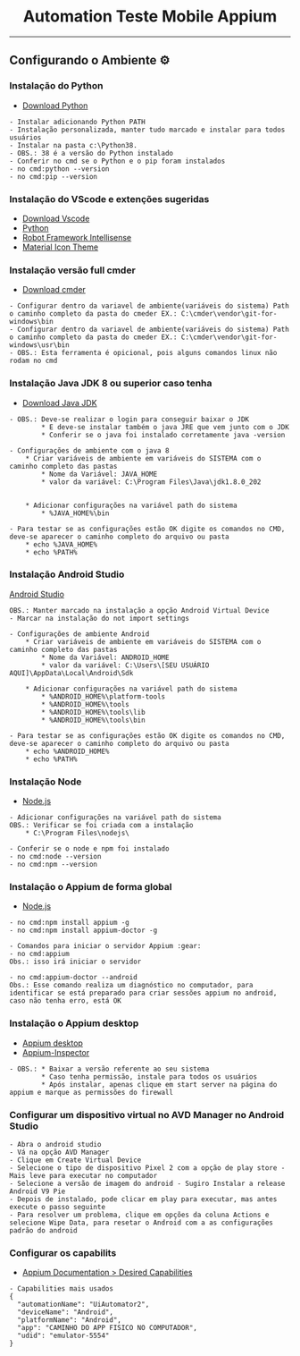 <h1 align="center">Automation Teste Mobile Appium</h1>

---

## Configurando o Ambiente :gear:

### Instalação do Python
- [Download Python](https://www.python.org/downloads/)
```
- Instalar adicionando Python PATH
- Instalação personalizada, manter tudo marcado e instalar para todos usuários
- Instalar na pasta c:\Python38. 
- OBS.: 38 é a versão do Python instalado
- Conferir no cmd se o Python e o pip foram instalados
- no cmd:python --version
- no cmd:pip --version
```
### Instalação do VScode e extenções sugeridas
- [Download Vscode](https://code.visualstudio.com/download)
- [Python](https://marketplace.visualstudio.com/items?itemName=ms-python.python)
- [Robot Framework Intellisense](https://marketplace.visualstudio.com/items?itemName=TomiTurtiainen.rf-intellisense)
- [Material Icon Theme](https://marketplace.visualstudio.com/items?itemName=PKief.material-icon-theme)

### Instalação versão full cmder
- [Download cmder](https://cmder.net/)
```
- Configurar dentro da variavel de ambiente(variáveis do sistema) Path  o caminho completo da pasta do cmeder EX.: C:\cmder\vendor\git-for-windows\bin 
- Configurar dentro da variavel de ambiente(variáveis do sistema) Path  o caminho completo da pasta do cmeder EX.: C:\cmder\vendor\git-for-windows\usr\bin
- OBS.: Esta ferramenta é opicional, pois alguns comandos linux não rodam no cmd
```

### Instalação Java JDK 8 ou superior caso tenha
- [Download Java JDK](https://www.oracle.com/br/java/technologies/javase/javase8-archive-downloads.html)
```
- OBS.: Deve-se realizar o login para conseguir baixar o JDK
        * E deve-se instalar também o java JRE que vem junto com o JDK
        * Conferir se o java foi instalado corretamente java -version
```
```
- Configurações de ambiente com o java 8
    * Criar variáveis de ambiente em variáveis do SISTEMA com o caminho completo das pastas
        * Nome da Variável: JAVA_HOME
        * valor da variável: C:\Program Files\Java\jdk1.8.0_202

    
    * Adicionar configurações na variável path do sistema
        * %JAVA_HOME%\bin
```
```
- Para testar se as configurações estão OK digite os comandos no CMD, deve-se aparecer o caminho completo do arquivo ou pasta
    * echo %JAVA_HOME%
    * echo %PATH%
```

### Instalação Android Studio
[Android Studio](https://developer.android.com/studio)
```
OBS.: Manter marcado na instalação a opção Android Virtual Device 
- Marcar na instalação do not import settings
```

```
- Configurações de ambiente Android
    * Criar variáveis de ambiente em variáveis do SISTEMA com o caminho completo das pastas
        * Nome da Variável: ANDROID_HOME
        * valor da variável: C:\Users\[SEU USUÁRIO AQUI]\AppData\Local\Android\Sdk
    
    * Adicionar configurações na variável path do sistema
        * %ANDROID_HOME%\platform-tools
        * %ANDROID_HOME%\tools
        * %ANDROID_HOME%\tools\lib
        * %ANDROID_HOME%\tools\bin
```

```
- Para testar se as configurações estão OK digite os comandos no CMD, deve-se aparecer o caminho completo do arquivo ou pasta
    * echo %ANDROID_HOME%
    * echo %PATH%
```

### Instalação Node
- [Node.js](https://nodejs.org/en/)
```
- Adicionar configurações na variável path do sistema
OBS.: Verificar se foi criada com a instalação
    * C:\Program Files\nodejs\
```

```
- Conferir se o node e npm foi instalado 
- no cmd:node --version
- no cmd:npm --version
```

### Instalação o Appium de forma global
- [Node.js](https://nodejs.org/en/)
```
- no cmd:npm install appium -g
- no cmd:npm install appium-doctor -g
```

```
- Comandos para iniciar o servidor Appium :gear:
- no cmd:appium
Obs.: isso irá iniciar o servidor

- no cmd:appium-doctor --android
Obs.: Esse comando realiza um diagnóstico no computador, para identificar se está preparado para criar sessões appium no android, caso não tenha erro, está OK
```

### Instalação o Appium desktop
- [Appium desktop](https://appium.io/)
- [Appium-Inspector](https://github.com/appium/appium-inspector/releases)

```
- OBS.: * Baixar a versão referente ao seu sistema
        * Caso tenha permissão, instale para todos os usuários
        * Após instalar, apenas clique em start server na página do appium e marque as permissões do firewall
```

### Configurar um dispositivo virtual no AVD Manager no Android Studio
```
- Abra o android studio
- Vá na opção AVD Manager
- Clique em Create Virtual Device
- Selecione o tipo de dispositivo Pixel 2 com a opção de play store - Mais leve para executar no computador
- Selecione a versão de imagem do android - Sugiro Instalar a release Android V9 Pie
- Depois de instalado, pode clicar em play para executar, mas antes execute o passo seguinte
- Para resolver um problema, clique em opções da coluna Actions e selecione Wipe Data, para resetar o Android com a as configurações padrão do android 
```


### Configurar os capabilits 
- [Appium Documentation > Desired Capabilities](https://appium.io/docs/en/writing-running-appium/caps/)

```
- Capabilities mais usados
{
  "automationName": "UiAutomator2",
  "deviceName": "Android",
  "platformName": "Android",
  "app": "CAMINHO DO APP FISICO NO COMPUTADOR",
  "udid": "emulator-5554"
}
```